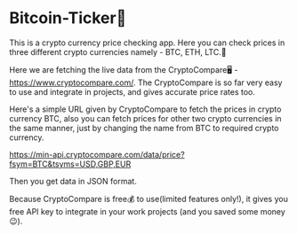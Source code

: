 # Bitcoin-Ticker💸
This is a crypto currency price checking app. Here you can check prices in three different crypto currencies namely - BTC, ETH, LTC.🤑

Here we are fetching the live data from the CryptoCompare🖥️ -  https://www.cryptocompare.com/.
The CryptoCompare is so far very easy to use and integrate in projects, and gives accurate price rates too.

Here's a simple URL given by CryptoCompare to fetch the prices in crypto currency BTC, also you can fetch prices for other two crypto currencies in the same manner, just by changing the name from BTC to required crypto currency.

https://min-api.cryptocompare.com/data/price?fsym=BTC&tsyms=USD,GBP,EUR

Then you get data in JSON format.
 
Because CryptoCompare is free💰 to use(limited features only!), it gives you free API key to integrate in your work projects (and you saved some money😉).
